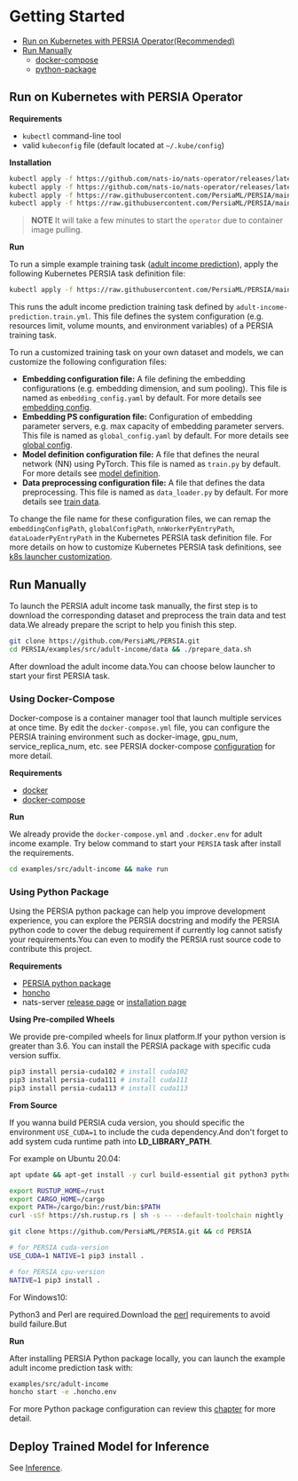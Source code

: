 # Getting Started


- [Run on Kubernetes with PERSIA Operator(Recommended)](#run-on-kubernetes-with-persia-operator)
- [Run Manually](#run-manually)
    - [docker-compose](#using-docker-compose)
    - [python-package](#using-python-package)

## Run on Kubernetes with PERSIA Operator

**Requirements**

* `kubectl` command-line tool
* valid `kubeconfig` file (default located at `~/.kube/config`)

**Installation**

```bash
kubectl apply -f https://github.com/nats-io/nats-operator/releases/latest/download/00-prereqs.yaml
kubectl apply -f https://github.com/nats-io/nats-operator/releases/latest/download/10-deployment.yaml
kubectl apply -f https://raw.githubusercontent.com/PersiaML/PERSIA/main/k8s/resources/jobs.persia.com.yaml
kubectl apply -f https://raw.githubusercontent.com/PersiaML/PERSIA/main/k8s/resources/operator.persia.com.yaml
```

> **NOTE** It will take a few minutes to start the `operator` due to container image pulling.

**Run**

To run a simple example training task ([adult income prediction](https://archive.ics.uci.edu/ml/datasets/census+income)), apply the following Kubernetes PERSIA task definition file:

```bash
kubectl apply -f https://raw.githubusercontent.com/PersiaML/PERSIA/main/k8s/example/adult-income-prediction.train.yml
```

This runs the adult income prediction training task defined by `adult-income-prediction.train.yml`. This file defines the system configuration (e.g. resources limit, volume mounts, and environment variables) of a PERSIA training task.

To run a customized training task on your own dataset and models, we can customize the following configuration files:

- **Embedding configuration file:** A file defining the embedding configurations (e.g. embedding dimension, and sum pooling). This file is named as `embedding_config.yaml` by default. For more details see [embedding config](../configuration/index.md#embedding-config).
- **Embedding PS configuration file:** Configuration of embedding parameter servers, e.g. max capacity of embedding parameter servers. This file is named as `global_config.yaml` by default. For more details see [global config](../configuration/index.md#global-configuration).
- **Model definition configuration file:** A file that defines the neural network (NN) using PyTorch. This file is named as `train.py` by default. For more details see [model definition](../customization/index.md#model-definition).
- **Data preprocessing configuration file:** A file that defines the data preprocessing. This file is named as `data_loader.py` by default. For more details see [train data](../customization/index.md#training-data).

To change the file name for these configuration files, we can remap the
`embeddingConfigPath`, `globalConfigPath`, `nnWorkerPyEntryPath`,
`dataLoaderPyEntryPath` in the Kubernetes PERSIA task definition file. For more
details on how to customize Kubernetes PERSIA task definitions, see
[k8s launcher customization](../customization/index.md#k8s-launcher).

## Run Manually

To launch the PERSIA adult income task manually, the first step is to download the corresponding dataset and preprocess the train data and test data.We already prepare the script to help you finish this step.

```bash
git clone https://github.com/PersiaML/PERSIA.git
cd PERSIA/examples/src/adult-income/data && ./prepare_data.sh
```

After download the adult income data.You can choose below launcher to start your first PERSIA task.

### Using Docker-Compose
Docker-compose is a container manager tool that launch multiple services at once time. By edit the `docker-compose.yml` file, you can configure the PERSIA training environment such as docker-image, gpu_num, service_replica_num, etc. see PERSIA docker-compose [configuration](../customization/index.md#docker-compose-launcher) for more detail.


**Requirements**

* [docker](https://docs.docker.com/engine/install/ubuntu/)
* [docker-compose](https://docs.docker.com/compose/)

**Run**

We already provide the `docker-compose.yml` and `.docker.env` for adult income example. Try below command to start your `PERSIA` task after install the requirements.

```bash
cd examples/src/adult-income && make run
```

### Using Python Package
Using the PERSIA python package can help you improve development experience, you can explore the PERSIA docstring and modify the PERSIA python code to cover the debug requirement if currently log cannot satisfy your requirements.You can even to modify the PERSIA rust source code to contribute this project.


**Requirements**

* [PERSIA python package](https://pypi.org/project/persia/) 
* [honcho](https://github.com/nickstenning/honcho) 
* nats-server [release page](https://github.com/nats-io/nats-server/releases) or [installation page](https://docs.nats.io/running-a-nats-service/introduction/installation)

**Using Pre-compiled Wheels**

We provide pre-compiled wheels for linux platform.If your python version is greater than 3.6. You can install the PERSIA package with specific cuda version suffix. 

```bash
pip3 install persia-cuda102 # install cuda102
pip3 install persia-cuda111 # install cuda111
pip3 install persia-cuda113 # install cuda113
```

**From Source**

If you wanna build PERSIA cuda version, you should specific the environment `USE_CUDA=1` to include the cuda dependency.And don't forget to add system cuda runtime path into **LD_LIBRARY_PATH**.

For example on Ubuntu 20.04:


```bash
apt update && apt-get install -y curl build-essential git python3 python3-dev python3-pip 

export RUSTUP_HOME=/rust
export CARGO_HOME=/cargo
export PATH=/cargo/bin:/rust/bin:$PATH
curl -sSf https://sh.rustup.rs | sh -s -- --default-toolchain nightly -y --profile default --no-modify-path

git clone https://github.com/PersiaML/PERSIA.git && cd PERSIA 

# for PERSIA cuda-version
USE_CUDA=1 NATIVE=1 pip3 install .

# for PERSIA cpu-version
NATIVE=1 pip3 install .
```

For Windows10:

Python3 and Perl are required.Download the [perl](https://strawberryperl.com/) requirements to avoid build failure.But

**Run**

After installing PERSIA Python package locally, you can launch the example adult income prediction task with:

```bash
examples/src/adult-income
honcho start -e .honcho.env
```
For more Python package configuration can review this [chapter](../customization/index.md#honcho-launcher) for more detail.
## Deploy Trained Model for Inference

See [Inference](../inference/index.md).

